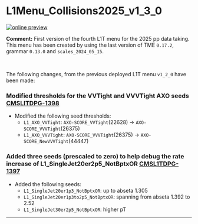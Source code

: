 # L1Menu_Collisions2025_v1_3_0

[![online preview](https://img.shields.io/badge/Online%20preview-click%20here-blue)](https://htmlpreview.github.io/?https://github.com/cms-l1-dpg/L1MenuRun3/blob/master/development/L1Menu_Collisions2025_v1_3_0/L1Menu_Collisions2025_v1_3_0.html)

**Comment:** 
First version of the fourth L1T menu for the 2025 pp data taking.
This menu has been created by using the last version of TME `0.17.2`, grammar `0.13.0` and `scales_2024_05_15`.

<br/>

The following changes, from the previous deployed L1T menu `v1_2_0` have been made:


### Modified thresholds for the VVTight and VVVTight AXO seeds [CMSLITDPG-1398](https://its.cern.ch/jira/browse/CMSLITDPG-1398) 
- Modified the following seed thresholds: 
     - `L1_AXO_VVTight`: `AXO-SCORE_VVTight`(22628) -> `AXO-SCORE_VVVTight`(26375)
     - `L1_AXO_VVVTight`: `AXO-SCORE_VVVTight`(26375) -> `AXO-SCORE_NewVVVTight`(44447)

### Added three seeds (prescaled to zero) to help debug the rate increase of L1_SingleJet20er2p5_NotBptxOR [CMSL1TDPG-1397](https://its.cern.ch/jira/browse/CMSLITDPG-1397) 
- Added the following seeds:
     - `L1_SingleJet20er1p3_NotBptxOR`: up to abseta 1.305
     - `L1_SingleJet20er1p3to2p5_NotBptxOR`: spanning from abseta 1.392 to 2.52
     - `L1_SingleJet30er2p5_NotBptxOR`: higher pT

--- 
<br/>

